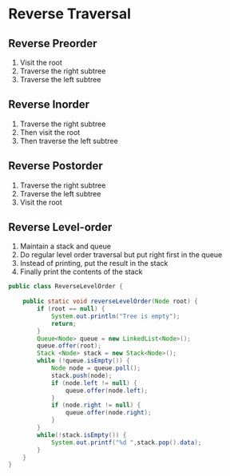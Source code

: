 Reverse Traversal
====



## Reverse Preorder

1. Visit the root
2. Traverse the right subtree
3. Traverse the left subtree

## Reverse Inorder

1. Traverse the right subtree
2. Then visit the root
3. Then traverse the left subtree

## Reverse Postorder

1. Traverse the right subtree
2. Traverse the left subtree
3. Visit the root

## Reverse Level-order

1. Maintain a stack and queue
2. Do regular level order traversal but put right first in the queue
3. Instead of printing, put the result in the stack
4. Finally print the contents of the stack

```java
public class ReverseLevelOrder {
 
    public static void reverseLevelOrder(Node root) {
        if (root == null) {
            System.out.println("Tree is empty");
            return;
        }
        Queue<Node> queue = new LinkedList<Node>();
        queue.offer(root);
        Stack <Node> stack = new Stack<Node>();
        while (!queue.isEmpty()) {
            Node node = queue.poll();
            stack.push(node);
            if (node.left != null) {
                queue.offer(node.left);
            }
            if (node.right != null) {
                queue.offer(node.right);
            }
        }
        while(!stack.isEmpty()) {
            System.out.printf("%d ",stack.pop().data);
        }
    }
}
```

